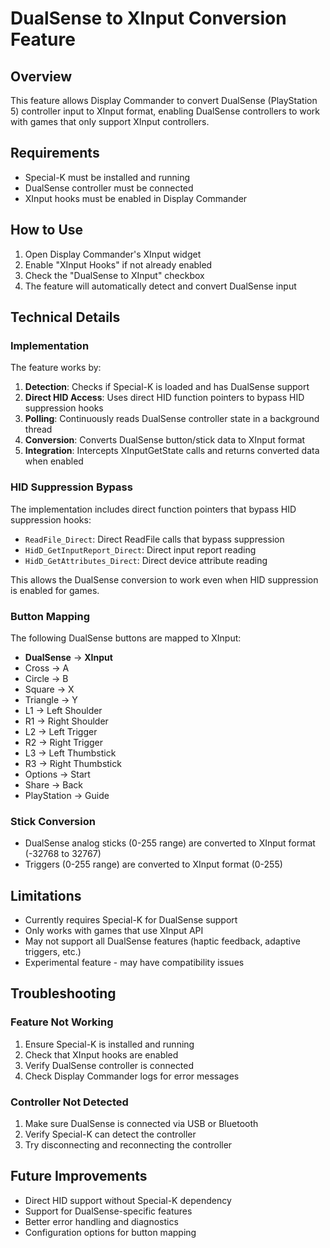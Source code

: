 # DualSense to XInput Conversion Feature

## Overview

This feature allows Display Commander to convert DualSense (PlayStation 5) controller input to XInput format, enabling DualSense controllers to work with games that only support XInput controllers.

## Requirements

- Special-K must be installed and running
- DualSense controller must be connected
- XInput hooks must be enabled in Display Commander

## How to Use

1. Open Display Commander's XInput widget
2. Enable "XInput Hooks" if not already enabled
3. Check the "DualSense to XInput" checkbox
4. The feature will automatically detect and convert DualSense input

## Technical Details

### Implementation

The feature works by:

1. **Detection**: Checks if Special-K is loaded and has DualSense support
2. **Direct HID Access**: Uses direct HID function pointers to bypass HID suppression hooks
3. **Polling**: Continuously reads DualSense controller state in a background thread
4. **Conversion**: Converts DualSense button/stick data to XInput format
5. **Integration**: Intercepts XInputGetState calls and returns converted data when enabled

### HID Suppression Bypass

The implementation includes direct function pointers that bypass HID suppression hooks:

- `ReadFile_Direct`: Direct ReadFile calls that bypass suppression
- `HidD_GetInputReport_Direct`: Direct input report reading
- `HidD_GetAttributes_Direct`: Direct device attribute reading

This allows the DualSense conversion to work even when HID suppression is enabled for games.

### Button Mapping

The following DualSense buttons are mapped to XInput:

- **DualSense** → **XInput**
- Cross → A
- Circle → B
- Square → X
- Triangle → Y
- L1 → Left Shoulder
- R1 → Right Shoulder
- L2 → Left Trigger
- R2 → Right Trigger
- L3 → Left Thumbstick
- R3 → Right Thumbstick
- Options → Start
- Share → Back
- PlayStation → Guide

### Stick Conversion

- DualSense analog sticks (0-255 range) are converted to XInput format (-32768 to 32767)
- Triggers (0-255 range) are converted to XInput format (0-255)

## Limitations

- Currently requires Special-K for DualSense support
- Only works with games that use XInput API
- May not support all DualSense features (haptic feedback, adaptive triggers, etc.)
- Experimental feature - may have compatibility issues

## Troubleshooting

### Feature Not Working

1. Ensure Special-K is installed and running
2. Check that XInput hooks are enabled
3. Verify DualSense controller is connected
4. Check Display Commander logs for error messages

### Controller Not Detected

1. Make sure DualSense is connected via USB or Bluetooth
2. Verify Special-K can detect the controller
3. Try disconnecting and reconnecting the controller

## Future Improvements

- Direct HID support without Special-K dependency
- Support for DualSense-specific features
- Better error handling and diagnostics
- Configuration options for button mapping
